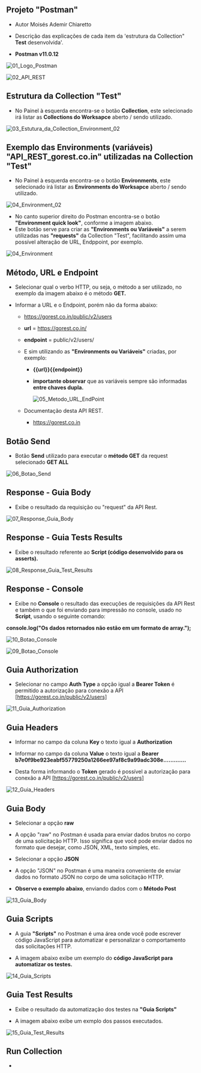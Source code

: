 ## Projeto "Postman"
- Autor Moisés Ademir Chiaretto
  
- Descrição das explicações de cada item da 'estrutura da Collection" **Test** desenvolvida'.
  
- **Postman v11.0.12**

![01_Logo_Postman](https://github.com/moiseschiaretto/Postman_API_REST/assets/84775466/9a62ed55-bcd1-4297-abc6-380c7dc6153d)

![02_API_REST](https://github.com/moiseschiaretto/Postman_API_REST/assets/84775466/13f3c6ca-d172-4a75-baa9-f57e3afedc4f)



## Estrutura da Collection "Test"

- No Painel à esquerda encontra-se o botão **Collection**, este selecionado irá listar as **Collections do Worksapce** aberto / sendo utilizado.

![03_Estutura_da_Collection_Environment_02](https://github.com/moiseschiaretto/Postman_API_REST/assets/84775466/0d398e15-07dc-4b8f-889f-248cd60f2f53)


## Exemplo das Environments (variáveis) "API_REST_gorest.co.in" utilizadas na Collection "Test"


- No Painel à esquerda encontra-se o botão **Environments**, este selecionado irá listar as **Environments do Worksapce** aberto / sendo utilizado.

![04_Environment_02](https://github.com/moiseschiaretto/Postman_API_REST/assets/84775466/08a64fbe-9c5a-49b6-b8d3-9d6d4dab2b31)


- No canto superior direito do Postman encontra-se o botão **"Environment quick look"**, conforme a imagem abaixo.
- Este botão serve para criar as **"Environments ou Variáveis"** a serem utilizadas nas **"requests"** da Collection "Test", facilitando assim uma possível alteração de URL, Endppoint, por exemplo.

![04_Environment](https://github.com/moiseschiaretto/Postman_API_REST/assets/84775466/b5013695-93b0-436e-89a6-3fa1698c5437)


## Método, URL e Endpoint

- Selecionar qual o verbo HTTP, ou seja, o método a ser utilizado, no exemplo da imagem abaixo é o método **GET.**

- Informar a URL e o Endpoint, porém não da forma abaixo:

    - https://gorest.co.in/public/v2/users
 
    - **url** = https://gorest.co.in/
 
    - **endpoint** = public/v2/users/
 
  - E sim utilizando as **"Environments ou Variáveis"** criadas, por exemplo:

     - **{{url}}{{endpoint}}**
   
     - **importante observar** que as variáveis sempre são informadas **entre chaves dupla.**
   
       ![05_Metodo_URL_EndPoint](https://github.com/moiseschiaretto/Postman_API_REST/assets/84775466/f081250d-63b2-4f06-9d57-2f2c1a97845b)

   
  - Documentação desta API REST.
 
     - https://gorest.co.in   

   
## Botão Send

  * Botão **Send** utilizado para executar o **método GET** da request selecionado **GET ALL**

  ![06_Botao_Send](https://github.com/moiseschiaretto/Postman_API_REST/assets/84775466/f5d957dd-5a6b-4b55-94cc-01d81c9da05c)

## Response - Guia Body 

  - Exibe o resultado da requisição ou "request" da API Rest.

  ![07_Response_Guia_Body](https://github.com/moiseschiaretto/Postman_API_REST/assets/84775466/8130d9fb-48a8-4cf3-ad22-cd247655aed3)


## Response - Guia Tests Results

  - Exibe o resultado referente ao **Script (código desenvolvido para os asserts).**

  ![08_Response_Guia_Test_Results](https://github.com/moiseschiaretto/Postman_API_REST/assets/84775466/3e695b05-663f-4e9a-b4ef-65abdc70fa5e)


## Response - Console

  - Exibe no **Console** o resultado das execuções de requisições da API Rest e também o que foi enviando para impressão no console, usado no **Script**, usando o seguinte comando:

  **console.log("Os dados retornados não estão em um formato de array.");**

  ![10_Botao_Console](https://github.com/moiseschiaretto/Postman_API_REST/assets/84775466/55e3b022-ffbf-41bd-96ed-21b402155442)

  ![09_Botao_Console](https://github.com/moiseschiaretto/Postman_API_REST/assets/84775466/4db46552-7d00-4489-a7c7-3707e4142c25)


## Guia Authorization

- Selecionar no campo **Auth Type** a opção igual a **Bearer Token** é permitido a autorização para conexão a API [https://gorest.co.in/public/v2/users]

![11_Guia_Authorization](https://github.com/moiseschiaretto/Postman_API_REST/assets/84775466/f14b8380-537a-490a-a5db-f28799bf26f9)


## Guia Headers

  - Informar no campo da coluna **Key** o texto igual a **Authorization**

  - Informar no campo da coluna **Value** o texto igual a **Bearer b7e0f9be923eabf55779250a1266ee97af8c9a99adc308e.............**

  - Desta forma informando o **Token** gerado é possível a autorização para conexão a API [https://gorest.co.in/public/v2/users]


![12_Guia_Headers](https://github.com/moiseschiaretto/Postman_API_REST/assets/84775466/b8be78ed-0c46-4da7-8136-489613fcf0aa)



## Guia Body

  - Selecionar a opção **raw**

  - A opção "raw" no Postman é usada para enviar dados brutos no corpo de uma solicitação HTTP. Isso significa que você pode enviar dados no formato que desejar, como JSON, XML, texto simples, etc.

  - Selecionar a opção **JSON**

  - A opção "JSON" no Postman é uma maneira conveniente de enviar dados no formato JSON no corpo de uma solicitação HTTP.

  - **Observe o exemplo abaixo**, enviando dados com o **Método Post**

  ![13_Guia_Body](https://github.com/moiseschiaretto/Postman_API_REST/assets/84775466/6652edf1-c264-42c3-a542-fd1bc6d171d2)


## Guia Scripts

  - A guia **"Scripts"** no Postman é uma área onde você pode escrever código JavaScript para automatizar e personalizar o comportamento das solicitações HTTP.

  - A imagem abaixo exibe um exemplo do **código JavaScript para automatizar os testes.**

![14_Guia_Scripts](https://github.com/moiseschiaretto/Postman_API_REST/assets/84775466/eec05d9c-7315-4132-ad88-ef3a43f57930)


## Guia Test Results

  - Exibe o resultado da automatização dos testes na **"Guia Scripts"**

  - A imagem abaixo exibe um exmplo dos passos executados.


![15_Guia_Test_Results](https://github.com/moiseschiaretto/Postman_API_REST/assets/84775466/a3091032-2eaa-46ae-b549-174f174595f4)


## Run Collection

  - 
    
